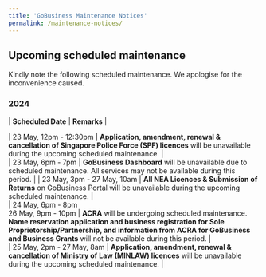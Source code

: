 ```yaml
---
title: 'GoBusiness Maintenance Notices'
permalink: /maintenance-notices/
---
```


## Upcoming scheduled maintenance

Kindly note the following scheduled maintenance. We apologise for the inconvenience caused.

### 2024 

| **Scheduled Date** | **Remarks** |  

           
| 23 May, 12pm - 12:30pm | **Application, amendment, renewal & cancellation of Singapore Police Force (SPF) licences** will be unavailable during the upcoming scheduled maintenance. |     
| 23 May, 6pm - 7pm | **GoBusiness Dashboard** will be unavailable due to scheduled maintenance. All services may not be available during this period. | 
| 23 May, 3pm - 27 May, 10am | **All NEA Licences & Submission of Returns** on GoBusiness Portal will be unavailable during the upcoming scheduled maintenance. |     
| 24 May, 6pm - 8pm<br> 26 May, 9pm - 10pm | **ACRA** will be undergoing scheduled maintenance. **Name reservation application and business registration for Sole Proprietorship/Partnership, and information from ACRA for GoBusiness and Business Grants** will not be available during this period. |      
| 25 May, 2pm - 27 May, 8am | **Application, amendment, renewal & cancellation of Ministry of Law (MINLAW) licences** will be unavailable during the upcoming scheduled maintenance. | 
    

      



<script src="/jquery/jquery.min.js"></script> <script src="/jquery/resize-tables.js"></script>
